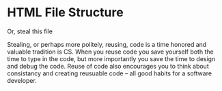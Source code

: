 HTML File Structure
===================

Or, steal this file

Stealing, or perhaps more politely, reusing, code is a time honored and valuable tradition is CS. When you reuse code you save yourself both the time to type in the code, but more importantly you save the time to design and debug the code. Reuse of code also encourages you to think about consistancy and creating reusuable code – all good habits for a software developer.
